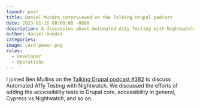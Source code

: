 ```yaml
---
layout: post
title: Daniel Mundra interviewed on the Talking Drupal podcast
date: 2023-01-16 08:00:00 -0800
description: A discussion about Automated A11y Testing with Nightwatch.
author: daniel-mundra
categories: 
image: card-power.png
roles:
  - Developer
  - Operations
---
```


I joined Ben Mullins on the [Talking Drupal podcast #382](https://talkingdrupal.com/382) to discuss Automated A11y Testing with Nightwatch. We discussed the efforts of adding the accessibility tests to Drupal core, accessibility in general, Cypress vs Nightwatch, and so on.
